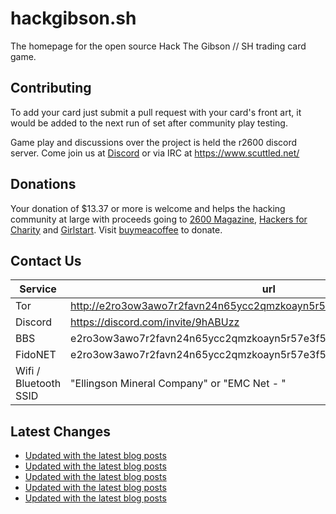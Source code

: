 # hackgibson.sh
The homepage for the open source Hack The Gibson // SH trading card game.


## Contributing

To add your card just submit a pull request with your card's front art, it would be added to the next run of set after community play testing.

Game play and discussions over the project is held the r2600 discord server. Come join us at [Discord](https://discord.com/invite/9hABUzz) or via IRC at https://www.scuttled.net/


## Donations

Your donation of $13.37 or more is welcome and helps the hacking community at large with proceeds going to [2600 Magazine](https://2600.com/), [Hackers for Charity](https://hackersforcharity.org) and [Girlstart](https://girlstart.org).  Visit [buymeacoffee](https://www.buymeacoffee.com/hackgibson.sh) to donate.


## Contact Us

Service | url
-|-
Tor | http://e2ro3ow3awo7r2favn24n65ycc2qmzkoayn5r57e3f56nvjwdcgg32ad.onion
Discord | https://discord.com/invite/9hABUzz
BBS | e2ro3ow3awo7r2favn24n65ycc2qmzkoayn5r57e3f56nvjwdcgg32ad.onion:23
FidoNET | e2ro3ow3awo7r2favn24n65ycc2qmzkoayn5r57e3f56nvjwdcgg32ad.onion:24554
Wifi / Bluetooth SSID | "Ellingson Mineral Company" or "EMC Net - <fidonet address>"

## Latest Changes
<!-- BLOG-POST-LIST:START -->
- [Updated with the latest blog posts](https://github.com/DFW2600/hackgibson.sh/commit/45619859d426e2444ed3c37beb4947e501aedbbc)
- [Updated with the latest blog posts](https://github.com/DFW2600/hackgibson.sh/commit/18d313340d14c06064c794b4f8aadcbc75ac4d5c)
- [Updated with the latest blog posts](https://github.com/DFW2600/hackgibson.sh/commit/fc80ef4f8fc12715f307f678d68143afeac2eed1)
- [Updated with the latest blog posts](https://github.com/DFW2600/hackgibson.sh/commit/809cc9d9df33853fca355e2b014b4aeacfce2563)
- [Updated with the latest blog posts](https://github.com/DFW2600/hackgibson.sh/commit/f42e265475d4318e77849062dbfe0f9e32c847eb)
<!-- BLOG-POST-LIST:END -->
